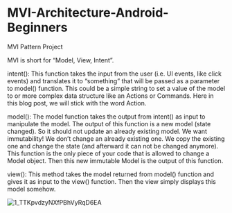 # MVI-Architecture-Android-Beginners
MVI Pattern Project

MVI is short for “Model, View, Intent”.

intent(): This function takes the input from the user (i.e. UI events, like click events) and translates it to “something” that will be passed as a parameter to model() function. This could be a simple string to set a value of the model to or more complex data structure like an Actions or Commands. Here in this blog post, we will stick with the word Action.

model(): The model function takes the output from intent() as input to manipulate the model. The output of this function is a new model (state changed). So it should not update an already existing model. We want immutability! We don’t change an already existing one. We copy the existing one and change the state (and afterward it can not be changed anymore). This function is the only piece of your code that is allowed to change a Model object. Then this new immutable Model is the output of this function.

view(): This method takes the model returned from model() function and gives it as input to the view() function. Then the view simply displays this model somehow.

![1_TTKpvdzyNXfPBhVyRqD6EA](https://user-images.githubusercontent.com/44297703/140246246-e9a67589-edc9-45b6-8075-19abb025277f.png)
